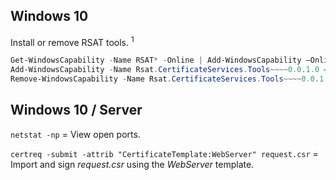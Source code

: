 ## Windows 10

Install or remove RSAT tools. <sup>1</sup>
```powershell
Get-WindowsCapability -Name RSAT* -Online | Add-WindowsCapability –Online
Add-WindowsCapability -Name Rsat.CertificateServices.Tools~~~~0.0.1.0 –Online
Remove-WindowsCapability -Name Rsat.CertificateServices.Tools~~~~0.0.1.0 –Online
```

[1]: https://www.petri.com/how-to-install-the-remote-server-administration-tools-in-windows-10

## Windows 10 / Server

`netstat -np` = View open ports.

`certreq -submit -attrib "CertificateTemplate:WebServer" request.csr` = Import and sign *request.csr* using the *WebServer* template.
